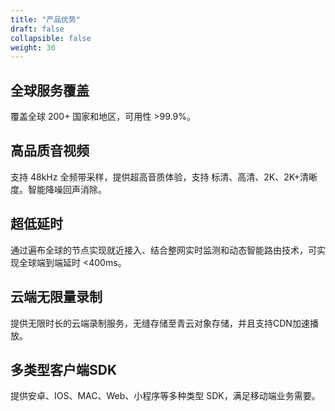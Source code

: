```yaml
---
title: "产品优势"
draft: false
collapsible: false
weight: 30
---
```


## 全球服务覆盖

覆盖全球 200+ 国家和地区，可用性 >99.9%。

## 高品质音视频

支持 48kHz 全频带采样，提供超高音质体验，支持 标清、高清、2K、2K+清晰度。智能降噪回声消除。

## 超低延时

通过遍布全球的节点实现就近接入、结合整网实时监测和动态智能路由技术，可实现全球端到端延时 <400ms。

## 云端无限量录制

提供无限时长的云端录制服务，无缝存储至青云对象存储，并且支持CDN加速播放。

## 多类型客户端SDK

提供安卓、IOS、MAC、Web、小程序等多种类型 SDK，满足移动端业务需要。
